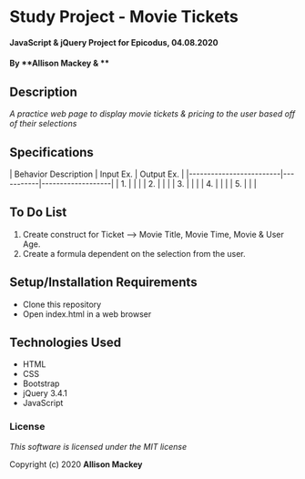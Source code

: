 # Study Project - Movie Tickets 

#### JavaScript & jQuery Project for Epicodus, 04.08.2020

#### By **Allison Mackey & ** 

## Description

_A practice web page to display movie tickets & pricing to the user based off of their selections_

## Specifications

|   Behavior Description  |  Input Ex. | Output Ex.        |
|-------------------------|--- --------|-------------------|
| 1.  | | |
| 2.  | | |
| 3.  | | |
| 4.  | | |
| 5.  | | |

## To Do List 
1. Create construct for Ticket --> Movie Title, Movie Time, Movie & User Age. 
2. Create a formula dependent on the selection from the user. 

## Setup/Installation Requirements

* Clone this repository
* Open index.html in a web browser

## Technologies Used

* HTML
* CSS
* Bootstrap 
* jQuery 3.4.1
* JavaScript


### License

*This software is licensed under the MIT license*

Copyright (c) 2020 **Allison Mackey**